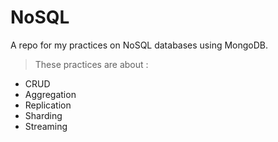 # NoSQL
A repo for my practices on NoSQL databases using MongoDB.
> These practices are about :

* CRUD
* Aggregation
* Replication
* Sharding
* Streaming
